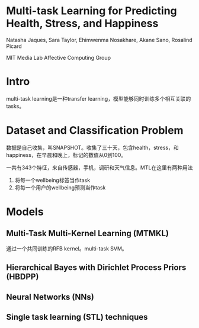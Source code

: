 # Multi-task Learning for Predicting Health, Stress, and Happiness

Natasha Jaques, Sara Taylor, Ehimwenma Nosakhare, Akane Sano, Rosalind Picard

MIT Media Lab Affective Computing Group

# Intro

multi-task learning是一种transfer learning，模型能够同时训练多个相互关联的tasks。

# Dataset and Classification Problem

数据是自己收集，叫SNAPSHOT。收集了三十天，包含health，stress，和happiness，在早晨和晚上，标记的数值从0到100。

一共有343个特征，来自传感器，手机，调研和天气信息。MTL在这里有两种用法

1. 将每一个wellbeing标签当作task
2. 将每一个用户的wellbeing预测当作task

# Models

## Multi-Task Multi-Kernel Learning (MTMKL)

通过一个共同训练的RFB kernel。multi-task SVM。

## Hierarchical Bayes with Dirichlet Process Priors (HBDPP)

## Neural Networks (NNs)

## Single task learning (STL) techniques